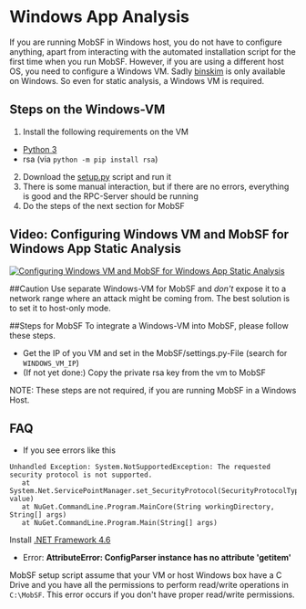 # Windows App Analysis

If you are running MobSF in Windows host, you do not have to configure anything, apart from interacting with the automated installation script for the first time when you run MobSF. However, if you are using a different host OS, you need to configure a Windows VM. Sadly [binskim](https://www.nuget.org/packages/Microsoft.CodeAnalysis.BinSkim/) is only available on Windows. So even for static analysis, a Windows VM is required.

## Steps on the Windows-VM
1. Install the following requirements on the VM
  * [Python 3](https://www.python.org/downloads/)
  * rsa (via `python -m pip install rsa`)
2. Download the [setup.py](https://raw.githubusercontent.com/MobSF/Mobile-Security-Framework-MobSF/master/install/windows/setup.py) script and run it
3. There is some manual interaction, but if there are no errors, everything is good and the RPC-Server should be running
4. Do the steps of the next section for MobSF

## Video: Configuring Windows VM and MobSF for Windows App Static Analysis
[![Configuring Windows VM and MobSF for Windows App Static Analysis](https://img.youtube.com/vi/17ilENuMj58/0.jpg)](https://www.youtube.com/watch?v=17ilENuMj58)


##Caution
Use separate Windows-VM for MobSF and *don't* expose it to a network range where an attack might be coming from. The best solution is to set it to host-only mode.


##Steps for MobSF 
To integrate a Windows-VM into MobSF, please follow these steps.

* Get the IP of you VM and set in the MobSF/settings.py-File (search for `WINDOWS_VM_IP`)
* (If not yet done:) Copy the private rsa key from the vm to MobSF

NOTE: These steps are not required, if you are running MobSF in a Windows Host.

## FAQ

* If you see errors like this

```
Unhandled Exception: System.NotSupportedException: The requested security protocol is not supported.
   at System.Net.ServicePointManager.set_SecurityProtocol(SecurityProtocolType value)
   at NuGet.CommandLine.Program.MainCore(String workingDirectory, String[] args)
   at NuGet.CommandLine.Program.Main(String[] args)
```
Install [.NET Framework 4.6](https://www.microsoft.com/en-in/download/confirmation.aspx?id=48130)

*  Error: **AttributeError: ConfigParser instance has no attribute 'getitem'**

MobSF setup script assume that your VM or host Windows box have a C Drive and you have all the permissions to perform read/write operations in `C:\MobSF`. This error occurs if you don't have proper read/write permissions.
